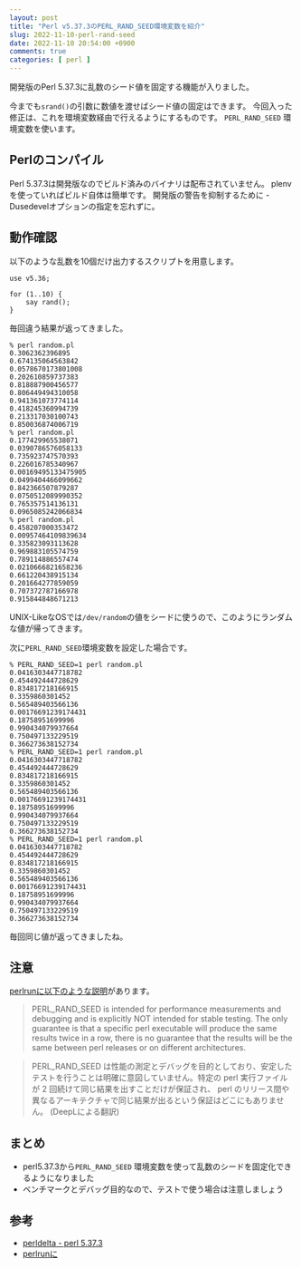 ```yaml
---
layout: post
title: "Perl v5.37.3のPERL_RAND_SEED環境変数を紹介"
slug: 2022-11-10-perl-rand-seed
date: 2022-11-10 20:54:00 +0900
comments: true
categories: [ perl ]
---
```


開発版のPerl 5.37.3に乱数のシード値を固定する機能が入りました。

今までも`srand()`の引数に数値を渡せばシード値の固定はできます。
今回入った修正は、これを環境変数経由で行えるようにするものです。
`PERL_RAND_SEED` 環境変数を使います。

## Perlのコンパイル

Perl 5.37.3は開発版なのでビルド済みのバイナリは配布されていません。
plenvを使っていればビルド自体は簡単です。
開発版の警告を抑制するために -Dusedevelオプションの指定を忘れずに。

## 動作確認

以下のような乱数を10個だけ出力するスクリプトを用意します。

```
use v5.36;

for (1..10) {
    say rand();
}
```

毎回違う結果が返ってきました。

```
% perl random.pl
0.3062362396895
0.674135064563842
0.0578670173801008
0.202610859737383
0.818887900456577
0.806449494310058
0.941361073774114
0.418245360994739
0.213317030100743
0.850036874006719
% perl random.pl
0.177429965538071
0.0390786576058133
0.735923747570393
0.226016785340967
0.00169495133475905
0.0499404466099662
0.842366507879287
0.0750512089990352
0.765357514136131
0.0965085242066834
% perl random.pl
0.458207000353472
0.00957464109839634
0.335823093113628
0.969883105574759
0.789114886557474
0.0210666821658236
0.661220438915134
0.201664277859059
0.707372787166978
0.915844848671213
```

UNIX-LikeなOSでは`/dev/random`の値をシードに使うので、このようにランダムな値が帰ってきます。

次に`PERL_RAND_SEED`環境変数を設定した場合です。

```
% PERL_RAND_SEED=1 perl random.pl
0.0416303447718782
0.454492444728629
0.834817218166915
0.3359860301452
0.565489403566136
0.00176691239174431
0.18758951699996
0.990434079937664
0.750497133229519
0.366273638152734
% PERL_RAND_SEED=1 perl random.pl
0.0416303447718782
0.454492444728629
0.834817218166915
0.3359860301452
0.565489403566136
0.00176691239174431
0.18758951699996
0.990434079937664
0.750497133229519
0.366273638152734
% PERL_RAND_SEED=1 perl random.pl
0.0416303447718782
0.454492444728629
0.834817218166915
0.3359860301452
0.565489403566136
0.00176691239174431
0.18758951699996
0.990434079937664
0.750497133229519
0.366273638152734
```

毎回同じ値が返ってきましたね。

## 注意

[perlrunに以下のような説明](https://metacpan.org/release/NEILB/perl-5.37.3/view/pod/perlrun.pod#PERL_RAND_SEED)があります。

> PERL_RAND_SEED is intended for performance measurements and debugging and is explicitly NOT intended for stable testing. The only guarantee is that a specific perl executable will produce the same results twice in a row, there is no guarantee that the results will be the same between perl releases or on different architectures.

> PERL_RAND_SEED は性能の測定とデバッグを目的としており、安定したテストを行うことは明確に意図していません。特定の perl 実行ファイルが 2 回続けて同じ結果を出すことだけが保証され、 perl のリリース間や異なるアーキテクチャで同じ結果が出るという保証はどこにもありません。 (DeepLによる翻訳)

## まとめ

- perl5.37.3から`PERL_RAND_SEED` 環境変数を使って乱数のシードを固定化できるようになりました
- ベンチマークとデバッグ目的なので、テストで使う場合は注意しましょう

## 参考

- [perldelta - perl 5.37.3](https://metacpan.org/release/NEILB/perl-5.37.3/view/pod/perldelta.pod)
- [perlrunに](https://metacpan.org/release/NEILB/perl-5.37.3/view/pod/perlrun.pod#PERL_RAND_SEED)

